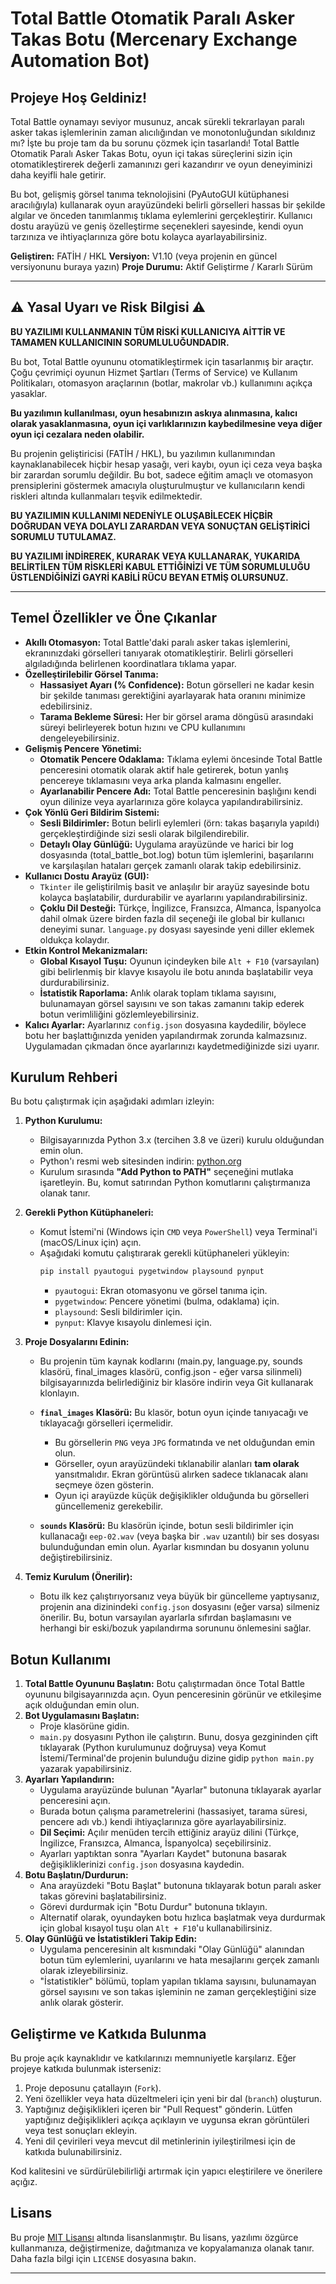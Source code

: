 # Total Battle Otomatik Paralı Asker Takas Botu (Mercenary Exchange Automation Bot)

## Projeye Hoş Geldiniz!

Total Battle oynamayı seviyor musunuz, ancak sürekli tekrarlayan paralı asker takas işlemlerinin zaman alıcılığından ve monotonluğundan sıkıldınız mı? İşte bu proje tam da bu sorunu çözmek için tasarlandı! Total Battle Otomatik Paralı Asker Takas Botu, oyun içi takas süreçlerini sizin için otomatikleştirerek değerli zamanınızı geri kazandırır ve oyun deneyiminizi daha keyifli hale getirir.

Bu bot, gelişmiş görsel tanıma teknolojisini (PyAutoGUI kütüphanesi aracılığıyla) kullanarak oyun arayüzündeki belirli görselleri hassas bir şekilde algılar ve önceden tanımlanmış tıklama eylemlerini gerçekleştirir. Kullanıcı dostu arayüzü ve geniş özelleştirme seçenekleri sayesinde, kendi oyun tarzınıza ve ihtiyaçlarınıza göre botu kolayca ayarlayabilirsiniz.

**Geliştiren:** FATİH / HKL
**Versiyon:** V1.10 (veya projenin en güncel versiyonunu buraya yazın)
**Proje Durumu:** Aktif Geliştirme / Kararlı Sürüm

---

## ⚠️ Yasal Uyarı ve Risk Bilgisi ⚠️

**BU YAZILIMI KULLANMANIN TÜM RİSKİ KULLANICIYA AİTTİR VE TAMAMEN KULLANICININ SORUMLULUĞUNDADIR.**

Bu bot, Total Battle oyununu otomatikleştirmek için tasarlanmış bir araçtır. Çoğu çevrimiçi oyunun Hizmet Şartları (Terms of Service) ve Kullanım Politikaları, otomasyon araçlarının (botlar, makrolar vb.) kullanımını açıkça yasaklar.

**Bu yazılımın kullanılması, oyun hesabınızın askıya alınmasına, kalıcı olarak yasaklanmasına, oyun içi varlıklarınızın kaybedilmesine veya diğer oyun içi cezalara neden olabilir.**

Bu projenin geliştiricisi (FATİH / HKL), bu yazılımın kullanımından kaynaklanabilecek hiçbir hesap yasağı, veri kaybı, oyun içi ceza veya başka bir zarardan sorumlu değildir. Bu bot, sadece eğitim amaçlı ve otomasyon prensiplerini göstermek amacıyla oluşturulmuştur ve kullanıcıların kendi riskleri altında kullanmaları teşvik edilmektedir.

**BU YAZILIMIN KULLANIMI NEDENİYLE OLUŞABİLECEK HİÇBİR DOĞRUDAN VEYA DOLAYLI ZARARDAN VEYA SONUÇTAN GELİŞTİRİCİ SORUMLU TUTULAMAZ.**

**BU YAZILIMI İNDİREREK, KURARAK VEYA KULLANARAK, YUKARIDA BELİRTİLEN TÜM RİSKLERİ KABUL ETTİĞİNİZİ VE TÜM SORUMLULUĞU ÜSTLENDİĞİNİZİ GAYRİ KABİLİ RÜCU BEYAN ETMİŞ OLURSUNUZ.**

---

## Temel Özellikler ve Öne Çıkanlar

* **Akıllı Otomasyon:** Total Battle'daki paralı asker takas işlemlerini, ekranınızdaki görselleri tanıyarak otomatikleştirir. Belirli görselleri algıladığında belirlenen koordinatlara tıklama yapar.
* **Özelleştirilebilir Görsel Tanıma:**
    * **Hassasiyet Ayarı (% Confidence):** Botun görselleri ne kadar kesin bir şekilde tanıması gerektiğini ayarlayarak hata oranını minimize edebilirsiniz.
    * **Tarama Bekleme Süresi:** Her bir görsel arama döngüsü arasındaki süreyi belirleyerek botun hızını ve CPU kullanımını dengeleyebilirsiniz.
* **Gelişmiş Pencere Yönetimi:**
    * **Otomatik Pencere Odaklama:** Tıklama eylemi öncesinde Total Battle penceresini otomatik olarak aktif hale getirerek, botun yanlış pencereye tıklamasını veya arka planda kalmasını engeller.
    * **Ayarlanabilir Pencere Adı:** Total Battle penceresinin başlığını kendi oyun dilinize veya ayarlarınıza göre kolayca yapılandırabilirsiniz.
* **Çok Yönlü Geri Bildirim Sistemi:**
    * **Sesli Bildirimler:** Botun belirli eylemleri (örn: takas başarıyla yapıldı) gerçekleştirdiğinde sizi sesli olarak bilgilendirebilir.
    * **Detaylı Olay Günlüğü:** Uygulama arayüzünde ve harici bir log dosyasında (total_battle_bot.log) botun tüm işlemlerini, başarılarını ve karşılaşılan hataları gerçek zamanlı olarak takip edebilirsiniz.
* **Kullanıcı Dostu Arayüz (GUI):**
    * `Tkinter` ile geliştirilmiş basit ve anlaşılır bir arayüz sayesinde botu kolayca başlatabilir, durdurabilir ve ayarlarını yapılandırabilirsiniz.
    * **Çoklu Dil Desteği:** Türkçe, İngilizce, Fransızca, Almanca, İspanyolca dahil olmak üzere birden fazla dil seçeneği ile global bir kullanıcı deneyimi sunar. `language.py` dosyası sayesinde yeni diller eklemek oldukça kolaydır.
* **Etkin Kontrol Mekanizmaları:**
    * **Global Kısayol Tuşu:** Oyunun içindeyken bile `Alt + F10` (varsayılan) gibi belirlenmiş bir klavye kısayolu ile botu anında başlatabilir veya durdurabilirsiniz.
    * **İstatistik Raporlama:** Anlık olarak toplam tıklama sayısını, bulunamayan görsel sayısını ve son takas zamanını takip ederek botun verimliliğini gözlemleyebilirsiniz.
* **Kalıcı Ayarlar:** Ayarlarınız `config.json` dosyasına kaydedilir, böylece botu her başlattığınızda yeniden yapılandırmak zorunda kalmazsınız. Uygulamadan çıkmadan önce ayarlarınızı kaydetmediğinizde sizi uyarır.

## Kurulum Rehberi

Bu botu çalıştırmak için aşağıdaki adımları izleyin:

1.  **Python Kurulumu:**
    * Bilgisayarınızda Python 3.x (tercihen 3.8 ve üzeri) kurulu olduğundan emin olun.
    * Python'ı resmi web sitesinden indirin: [python.org](https://www.python.org/downloads/)
    * Kurulum sırasında **"Add Python to PATH"** seçeneğini mutlaka işaretleyin. Bu, komut satırından Python komutlarını çalıştırmanıza olanak tanır.

2.  **Gerekli Python Kütüphaneleri:**
    * Komut İstemi'ni (Windows için `CMD` veya `PowerShell`) veya Terminal'i (macOS/Linux için) açın.
    * Aşağıdaki komutu çalıştırarak gerekli kütüphaneleri yükleyin:
        ```bash
        pip install pyautogui pygetwindow playsound pynput
        ```
        * `pyautogui`: Ekran otomasyonu ve görsel tanıma için.
        * `pygetwindow`: Pencere yönetimi (bulma, odaklama) için.
        * `playsound`: Sesli bildirimler için.
        * `pynput`: Klavye kısayolu dinlemesi için.

3.  **Proje Dosyalarını Edinin:**
    * Bu projenin tüm kaynak kodlarını (main.py, language.py, sounds klasörü, final_images klasörü, config.json - eğer varsa silinmeli) bilgisayarınızda belirlediğiniz bir klasöre indirin veya Git kullanarak klonlayın.

    * **`final_images` Klasörü:** Bu klasör, botun oyun içinde tanıyacağı ve tıklayacağı görselleri içermelidir.
        * Bu görsellerin `PNG` veya `JPG` formatında ve net olduğundan emin olun.
        * Görseller, oyun arayüzündeki tıklanabilir alanları **tam olarak** yansıtmalıdır. Ekran görüntüsü alırken sadece tıklanacak alanı seçmeye özen gösterin.
        * Oyun içi arayüzde küçük değişiklikler olduğunda bu görselleri güncellemeniz gerekebilir.
    * **`sounds` Klasörü:** Bu klasörün içinde, botun sesli bildirimler için kullanacağı `eep-02.wav` (veya başka bir `.wav` uzantılı) bir ses dosyası bulunduğundan emin olun. Ayarlar kısmından bu dosyanın yolunu değiştirebilirsiniz.

4.  **Temiz Kurulum (Önerilir):**
    * Botu ilk kez çalıştırıyorsanız veya büyük bir güncelleme yaptıysanız, projenin ana dizinindeki `config.json` dosyasını (eğer varsa) silmeniz önerilir. Bu, botun varsayılan ayarlarla sıfırdan başlamasını ve herhangi bir eski/bozuk yapılandırma sorununu önlemesini sağlar.

## Botun Kullanımı

1.  **Total Battle Oyununu Başlatın:** Botu çalıştırmadan önce Total Battle oyununu bilgisayarınızda açın. Oyun penceresinin görünür ve etkileşime açık olduğundan emin olun.
2.  **Bot Uygulamasını Başlatın:**
    * Proje klasörüne gidin.
    * `main.py` dosyasını Python ile çalıştırın. Bunu, dosya gezgininden çift tıklayarak (Python kurulumunuz doğruysa) veya Komut İstemi/Terminal'de projenin bulunduğu dizine gidip `python main.py` yazarak yapabilirsiniz.
3.  **Ayarları Yapılandırın:**
    * Uygulama arayüzünde bulunan "Ayarlar" butonuna tıklayarak ayarlar penceresini açın.
    * Burada botun çalışma parametrelerini (hassasiyet, tarama süresi, pencere adı vb.) kendi ihtiyaçlarınıza göre ayarlayabilirsiniz.
    * **Dil Seçimi:** Açılır menüden tercih ettiğiniz arayüz dilini (Türkçe, İngilizce, Fransızca, Almanca, İspanyolca) seçebilirsiniz.
    * Ayarları yaptıktan sonra "Ayarları Kaydet" butonuna basarak değişikliklerinizi `config.json` dosyasına kaydedin.
4.  **Botu Başlatın/Durdurun:**
    * Ana arayüzdeki "Botu Başlat" butonuna tıklayarak botun paralı asker takas görevini başlatabilirsiniz.
    * Görevi durdurmak için "Botu Durdur" butonuna tıklayın.
    * Alternatif olarak, oyundayken botu hızlıca başlatmak veya durdurmak için global kısayol tuşu olan `Alt + F10`'u kullanabilirsiniz.
5.  **Olay Günlüğü ve İstatistikleri Takip Edin:**
    * Uygulama penceresinin alt kısmındaki "Olay Günlüğü" alanından botun tüm eylemlerini, uyarılarını ve hata mesajlarını gerçek zamanlı olarak izleyebilirsiniz.
    * "İstatistikler" bölümü, toplam yapılan tıklama sayısını, bulunamayan görsel sayısını ve son takas işleminin ne zaman gerçekleştiğini size anlık olarak gösterir.

## Geliştirme ve Katkıda Bulunma

Bu proje açık kaynaklıdır ve katkılarınızı memnuniyetle karşılarız. Eğer projeye katkıda bulunmak isterseniz:

1.  Proje deposunu çatallayın (`Fork`).
2.  Yeni özellikler veya hata düzeltmeleri için yeni bir dal (`branch`) oluşturun.
3.  Yaptığınız değişiklikleri içeren bir "Pull Request" gönderin. Lütfen yaptığınız değişiklikleri açıkça açıklayın ve uygunsa ekran görüntüleri veya test sonuçları ekleyin.
4.  Yeni dil çevirileri veya mevcut dil metinlerinin iyileştirilmesi için de katkıda bulunabilirsiniz.

Kod kalitesini ve sürdürülebilirliği artırmak için yapıcı eleştirilere ve önerilere açığız.

## Lisans

Bu proje [MIT Lisansı](LICENSE) altında lisanslanmıştır. Bu lisans, yazılımı özgürce kullanmanıza, değiştirmenize, dağıtmanıza ve kopyalamanıza olanak tanır. Daha fazla bilgi için `LICENSE` dosyasına bakın.

---
